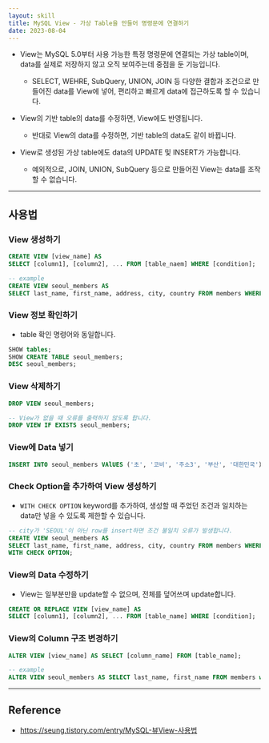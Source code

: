 ```yaml
---
layout: skill
title: MySQL View - 가상 Table을 만들어 명령문에 연결하기
date: 2023-08-04
---
```



- View는 MySQL 5.0부터 사용 가능한 특정 명령문에 연결되는 가상 table이며, data를 실제로 저장하지 않고 오직 보여주는데 중점을 둔 기능입니다.
    - SELECT, WEHRE, SubQuery, UNION, JOIN 등 다양한 결합과 조건으로 만들어진 data를 View에 넣어, 편리하고 빠르게 data에 접근하도록 할 수 있습니다.

- View의 기반 table의 data를 수정하면, View에도 반영됩니다.
    - 반대로 View의 data를 수정하면, 기반 table의 data도 같이 바뀝니다.

- View로 생성된 가상 table에도 data의 UPDATE 및 INSERT가 가능합니다.
    - 예외적으로, JOIN, UNION, SubQuery 등으로 만들어진 View는 data를 조작할 수 없습니다.


---


## 사용법


### View 생성하기

```sql
CREATE VIEW [view_name] AS
SELECT [column1], [column2], ... FROM [table_naem] WHERE [condition];

-- example
CREATE VIEW seoul_members AS
SELECT last_name, first_name, address, city, country FROM members WHERE city = 'SEOUL';
```


### View 정보 확인하기

- table 확인 명령어와 동일합니다.

```sql
SHOW tables;
SHOW CREATE TABLE seoul_members;
DESC seoul_members;
```


### View 삭제하기

```sql
DROP VIEW seoul_members;

-- View가 없을 때 오류를 출력하지 않도록 합니다.
DROP VIEW IF EXISTS seoul_members;
```


### View에 Data 넣기

```sql
INSERT INTO seoul_members VAlUES ('초', '코비', '주소3', '부산', '대한민국');
```


### Check Option을 추가하여 View 생성하기

- `WITH CHECK OPTION` keyword를 추가하여, 생성할 때 주었던 조건과 일치하는 data만 넣을 수 있도록 제한할 수 있습니다.
    
```sql
-- city가 'SEOUL'이 아닌 row를 insert하면 조건 불일치 오류가 발생합니다.
CREATE VIEW seoul_members AS
SELECT last_name, first_name, address, city, country FROM members WHERE city = 'SEOUL'
WITH CHECK OPTION;
```


### View의 Data 수정하기

- View는 일부분만을 update할 수 없으며, 전체를 덮어쓰며 update합니다.

```sql
CREATE OR REPLACE VIEW [view_name] AS
SELECT [column1], [column2], ... FROM [table_name] WHERE [condition];
```


### View의 Column 구조 변경하기

```sql
ALTER VIEW [view_name] AS SELECT [column_name] FROM [table_name];

-- example
ALTER VIEW seoul_members AS SELECT last_name, first_name FROM members where city = 'SEOUL';
```


---


## Reference

- <https://seung.tistory.com/entry/MySQL-뷰View-사용법>